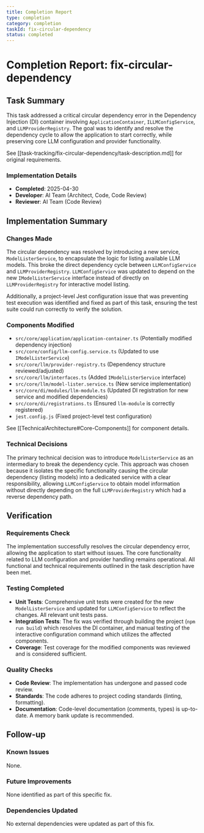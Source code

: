 ```yaml
---
title: Completion Report
type: completion
category: completion
taskId: fix-circular-dependency
status: completed
---
```


# Completion Report: fix-circular-dependency

## Task Summary

This task addressed a critical circular dependency error in the Dependency Injection (DI) container involving `ApplicationContainer`, `ILLMConfigService`, and `LLMProviderRegistry`. The goal was to identify and resolve the dependency cycle to allow the application to start correctly, while preserving core LLM configuration and provider functionality.

See [[task-tracking/fix-circular-dependency/task-description.md]] for original requirements.

### Implementation Details

- **Completed**: 2025-04-30
- **Developer**: AI Team (Architect, Code, Code Review)
- **Reviewer**: AI Team (Code Review)

## Implementation Summary

### Changes Made

The circular dependency was resolved by introducing a new service, `ModelListerService`, to encapsulate the logic for listing available LLM models. This broke the direct dependency cycle between `LLMConfigService` and `LLMProviderRegistry`. `LLMConfigService` was updated to depend on the new `IModelListerService` interface instead of directly on `LLMProviderRegistry` for interactive model listing.

Additionally, a project-level Jest configuration issue that was preventing test execution was identified and fixed as part of this task, ensuring the test suite could run correctly to verify the solution.

### Components Modified

- `src/core/application/application-container.ts` (Potentially modified dependency injection)
- `src/core/config/llm-config.service.ts` (Updated to use `IModelListerService`)
- `src/core/llm/provider-registry.ts` (Dependency structure reviewed/adjusted)
- `src/core/llm/interfaces.ts` (Added `IModelListerService` interface)
- `src/core/llm/model-lister.service.ts` (New service implementation)
- `src/core/di/modules/llm-module.ts` (Updated DI registration for new service and modified dependencies)
- `src/core/di/registrations.ts` (Ensured `llm-module` is correctly registered)
- `jest.config.js` (Fixed project-level test configuration)

See [[TechnicalArchitecture#Core-Components]] for component details.

### Technical Decisions

The primary technical decision was to introduce `ModelListerService` as an intermediary to break the dependency cycle. This approach was chosen because it isolates the specific functionality causing the circular dependency (listing models) into a dedicated service with a clear responsibility, allowing `LLMConfigService` to obtain model information without directly depending on the full `LLMProviderRegistry` which had a reverse dependency path.

## Verification

### Requirements Check

The implementation successfully resolves the circular dependency error, allowing the application to start without issues. The core functionality related to LLM configuration and provider handling remains operational. All functional and technical requirements outlined in the task description have been met.

### Testing Completed

- **Unit Tests**: Comprehensive unit tests were created for the new `ModelListerService` and updated for `LLMConfigService` to reflect the changes. All relevant unit tests pass.
- **Integration Tests**: The fix was verified through building the project (`npm run build`) which resolves the DI container, and manual testing of the interactive configuration command which utilizes the affected components.
- **Coverage**: Test coverage for the modified components was reviewed and is considered sufficient.

### Quality Checks

- **Code Review**: The implementation has undergone and passed code review.
- **Standards**: The code adheres to project coding standards (linting, formatting).
- **Documentation**: Code-level documentation (comments, types) is up-to-date. A memory bank update is recommended.

## Follow-up

### Known Issues

None.

### Future Improvements

None identified as part of this specific fix.

### Dependencies Updated

No external dependencies were updated as part of this fix.
